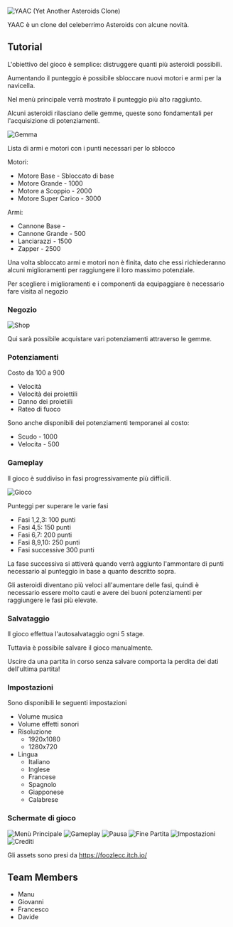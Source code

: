 ![YAAC (Yet Another Asteroids Clone)](./src/main/resources/MenuSprite/GameLogo.png)

YAAC è un clone del celeberrimo Asteroids con alcune novità.

## Tutorial
L'obiettivo del gioco è semplice: distruggere quanti più asteroidi possibili.

Aumentando il punteggio è possibile sbloccare nuovi motori e armi per la navicella.

Nel menù principale verrà mostrato il punteggio più alto raggiunto.


Alcuni asteroidi rilasciano delle gemme, queste sono fondamentali per l'acquisizione di potenziamenti.

![Gemma](./img/Gem.png)

Lista di armi e motori con i punti necessari per lo sblocco

Motori:
- Motore Base - Sbloccato di base
- Motore Grande - 1000
- Motore a Scoppio - 2000
- Motore Super Carico - 3000

Armi:
- Cannone Base -
- Cannone Grande - 500
- Lanciarazzi - 1500
- Zapper - 2500

Una volta sbloccato armi e motori non è finita, dato che essi richiederanno alcuni miglioramenti per raggiungere il loro massimo potenziale.

Per scegliere i miglioramenti e i componenti da equipaggiare è necessario fare visita al negozio

### Negozio
![Shop](./img/Shop.png)

Qui sarà possibile acquistare vari potenziamenti attraverso le gemme.

### Potenziamenti 
Costo da 100 a 900
- Velocità 
- Velocità dei proiettili
- Danno dei proietiili
- Rateo di fuoco

Sono anche disponibili dei potenziamenti temporanei al costo:
- Scudo - 1000
- Velocita - 500

### Gameplay
Il gioco è suddiviso in fasi progressivamente più difficili.

![Gioco](./img/Game.png)

Punteggi per superare le varie fasi
- Fasi 1,2,3: 100 punti
- Fasi 4,5: 150 punti
- Fasi 6,7: 200 punti
- Fasi 8,9,10: 250 punti
- Fasi successive 300 punti

La fase successiva si attiverà quando verrà aggiunto l'ammontare di punti necessario al punteggio in base a quanto descritto sopra.

Gli asteroidi diventano più veloci all'aumentare delle fasi, quindi è necessario essere molto cauti e avere dei buoni potenziamenti per raggiungere le fasi più elevate.

### Salvataggio
Il gioco effettua l'autosalvataggio ogni 5 stage.

Tuttavia è possibile salvare il gioco manualmente.

Uscire da una partita in corso senza salvare comporta la perdita dei dati dell'ultima partita!

### Impostazioni
Sono disponibili le seguenti impostazioni
- Volume musica
- Volume effetti sonori
- Risoluzione
    - 1920x1080
    - 1280x720
- Lingua
    - Italiano
    - Inglese
    - Francese
    - Spagnolo
    - Giapponese
    - Calabrese

### Schermate di gioco

![Menù Principale](./img/MainMenu.png)
![Gameplay](./img/Gameplay.png)
![Pausa](./img/Pause.png)
![Fine Partita](./img/GameOver.png)
![Impostazioni](./img/Settings.png)
![Crediti](./img/Credits.png)


Gli assets sono presi da https://foozlecc.itch.io/
## Team Members
* Manu
* Giovanni
* Francesco
* Davide